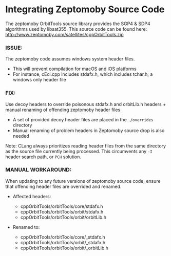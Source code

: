 # Integrating Zeptomoby Source Code 
The zeptomoby OrbitTools source library provides the SGP4 & SDP4 algorithms used by libsat355. This source code can be found here:<br/>
 http://www.zeptomoby.com/satellites/cppOrbitTools.zip

### ISSUE: 
The zeptomoby code assumes windows system header files.
- This will prevent compilation for macOS and iOS platforms <br/>
- For instance, cEci.cpp includes stdafx.h, which includes tchar.h; a windows only header file <br/>

### FIX: 
Use decoy headers to override poisonous stdafx.h and orbitLib.h headers + manual renaming of offending zeptomoby header files
- A set of provided decoy header files are placed in the `./overrides` directory <br/>
- Manual renaming of problem headers in Zeptomoby source drop is also needed

Note: CLang always prioritizes reading header files from the same directory as the source file currently being processed. This circumvents any `-I` header search path, or `PCH` solution.<br/>

### MANUAL WORKAROUND: 
When updating to any future versions of zeptomoby source code, ensure that offending header files are overrided and renamed.
- Affected headers:
    - cppOrbitTools/orbitTools/core/stdafx.h
    - cppOrbitTools/orbitTools/orbit/stdafx.h
    - cppOrbitTools/orbitTools/orbit/orbitLib.h

- Renamed to:
    - cppOrbitTools/orbitTools/core/_stdafx.h
    - cppOrbitTools/orbitTools/orbit/_stdafx.h
    - cppOrbitTools/orbitTools/orbit/_orbitLib.h